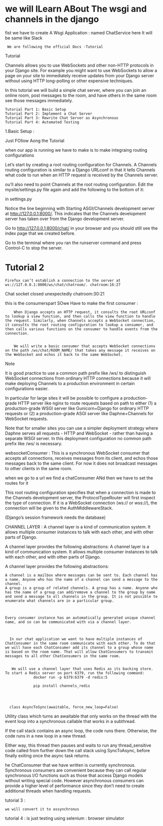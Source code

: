 # we will lLearn ABout The wsgi and channels in the django


fist we have to create A Wsgi Application :
     named ChatService here 
     It will be same like Slack



     We are following the official Docs -Tutorial

     
Tutorial

Channels allows you to use WebSockets and other non-HTTP protocols in your Django site. For example you might want to use WebSockets to allow a page on your site to immediately receive updates from your Django server without using HTTP long-polling or other expensive techniques.

In this tutorial we will build a simple chat server, where you can join an online room, post messages to the room, and have others in the same room see those messages immediately.

    Tutorial Part 1: Basic Setup
    Tutorial Part 2: Implement a Chat Server
    Tutorial Part 3: Rewrite Chat Server as Asynchronous
    Tutorial Part 4: Automated Testing



1.Basic Setup : 


   Just FOllow Aong the Tutorial 

   when our app is running we have to make is to make integraing routing configurations

   Let’s start by creating a root routing configuration for Channels. A Channels routing configuration is similar to a Django URLconf in that it tells Channels what code to run when an HTTP request is received by the Channels server.



   ou’ll also need to point Channels at the root routing configuration. Edit the mysite/settings.py file again and add the following to the bottom of it:

   in settings.py 



   Notice the line beginning with Starting ASGI/Channels development server at http://127.0.0.1:8000/. This indicates that the Channels development server has taken over from the Django development server.

Go to http://127.0.0.1:8000/chat/ in your browser and you should still see the index page that we created before.

Go to the terminal where you ran the runserver command and press Control-C to stop the server.



# Tutorial 2 

    Firefox can’t establish a connection to the server at ws://127.0.0.1:8000/ws/chat/chatroom/. chatroom:16:27
Chat socket closed unexpectedly chatroom:30:21

​this is the consumerspart SOwe Have to make the first consumer :


        When Django accepts an HTTP request, it consults the root URLconf to lookup a view function, and then calls the view function to handle the request. Similarly, when Channels accepts a WebSocket connection, it consults the root routing configuration to lookup a consumer, and then calls various functions on the consumer to handle events from the connection.


        We will write a basic consumer that accepts WebSocket connections on the path /ws/chat/ROOM_NAME/ that takes any message it receives on the WebSocket and echos it back to the same WebSocket.






        

Note

It is good practice to use a common path prefix like /ws/ to distinguish WebSocket connections from ordinary HTTP connections because it will make deploying Channels to a production environment in certain configurations easier.

In particular for large sites it will be possible to configure a production-grade HTTP server like nginx to route requests based on path to either (1) a production-grade WSGI server like Gunicorn+Django for ordinary HTTP requests or (2) a production-grade ASGI server like Daphne+Channels for WebSocket requests.

Note that for smaller sites you can use a simpler deployment strategy where Daphne serves all requests - HTTP and WebSocket - rather than having a separate WSGI server. In this deployment configuration no common path prefix like /ws/ is necessary.


websocketConsumer :
This is a synchronous WebSocket consumer that accepts all connections, receives messages from its client, and echos those messages back to the same client. For now it does not broadcast messages to other clients in the same room.




when we go to a url we find a chatConsumer ANd then we have to set the routes for it 




This root routing configuration specifies that when a connection is made to the Channels development server, the ProtocolTypeRouter will first inspect the type of connection. If it is a WebSocket connection (ws:// or wss://), the connection will be given to the AuthMiddlewareStack.

(Django’s session framework needs the database)



CHANNEL LAYER : 
        A channel layer is a kind of communication system. It allows multiple consumer instances to talk with each other, and with other parts of Django.

A channel layer provides the following abstractions: 
    A channel layer is a kind of communication system. It allows multiple consumer instances to talk with each other, and with other parts of Django.

A channel layer provides the following abstractions:

    A channel is a mailbox where messages can be sent to. Each channel has a name. Anyone who has the name of a channel can send a message to the channel.
    A group is a group of related channels. A group has a name. Anyone who has the name of a group can add/remove a channel to the group by name and send a message to all channels in the group. It is not possible to enumerate what channels are in a particular group.
    


    Every consumer instance has an automatically generated unique channel name, and so can be communicated with via a channel layer.
      


      In our chat application we want to have multiple instances of ChatConsumer in the same room communicate with each other. To do that we will have each ChatConsumer add its channel to a group whose name is based on the room name. That will allow ChatConsumers to transmit messages to all other ChatConsumers in the same room.


       We will use a channel layer that uses Redis as its backing store. To start a Redis server on port 6379, run the following command:
                 docker run -p 6379:6379 -d redis:5

                 pip install channels_redis




      class AsyncToSync(awaitable, force_new_loop=False)
Utility class which turns an awaitable that only works on the thread with the event loop into a synchronous callable that works in a subthread.

If the call stack contains an async loop, the code runs there. Otherwise, the code runs in a new loop in a new thread.

Either way, this thread then pauses and waits to run any thread_sensitive code called from further down the call stack using SyncToAsync, before finally exiting once the async task returns.



he ChatConsumer that we have written is currently synchronous. Synchronous consumers are convenient because they can call regular synchronous I/O functions such as those that access Django models without writing special code. However asynchronous consumers can provide a higher level of performance since they don’t need to create additional threads when handling requests.

tutorial 3 :

    we will convert it to assynchronus

tutorial 4 :
     is just testing using selenium : browser simulator